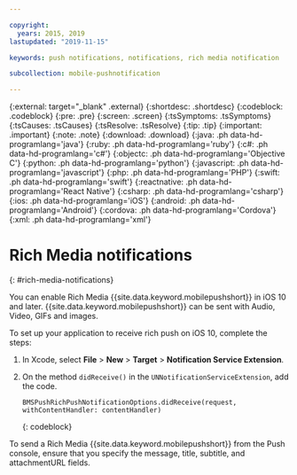 ```yaml
---

copyright:
  years: 2015, 2019
lastupdated: "2019-11-15"

keywords: push notifications, notifications, rich media notification

subcollection: mobile-pushnotification

---
```


{:external: target="_blank" .external}
{:shortdesc: .shortdesc}
{:codeblock: .codeblock}
{:pre: .pre}
{:screen: .screen}
{:tsSymptoms: .tsSymptoms}
{:tsCauses: .tsCauses}
{:tsResolve: .tsResolve}
{:tip: .tip}
{:important: .important}
{:note: .note}
{:download: .download}
{:java: .ph data-hd-programlang='java'}
{:ruby: .ph data-hd-programlang='ruby'}
{:c#: .ph data-hd-programlang='c#'}
{:objectc: .ph data-hd-programlang='Objective C'}
{:python: .ph data-hd-programlang='python'}
{:javascript: .ph data-hd-programlang='javascript'}
{:php: .ph data-hd-programlang='PHP'}
{:swift: .ph data-hd-programlang='swift'}
{:reactnative: .ph data-hd-programlang='React Native'}
{:csharp: .ph data-hd-programlang='csharp'}
{:ios: .ph data-hd-programlang='iOS'}
{:android: .ph data-hd-programlang='Android'}
{:cordova: .ph data-hd-programlang='Cordova'}
{:xml: .ph data-hd-programlang='xml'}

# Rich Media notifications
{: #rich-media-notifications}

You can enable Rich Media {{site.data.keyword.mobilepushshort}} in iOS 10 and later. {{site.data.keyword.mobilepushshort}} can be sent with Audio, Video, GIFs and images. 

To set up your application to receive rich push on iOS 10, complete the steps:  

1. In Xcode, select **File** > **New** > **Target** > **Notification Service Extension**.
1. On the method `didReceive()` in the `UNNotificationServiceExtension`, add the code.

   ```
   BMSPushRichPushNotificationOptions.didReceive(request, withContentHandler: contentHandler)
   ```
   {: codeblock}	

To send a Rich Media {{site.data.keyword.mobilepushshort}} from the Push console, ensure that you specify the message, title, subtitle, and attachmentURL fields.